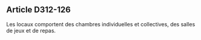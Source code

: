 ## Article D312-126

Les locaux comportent des chambres individuelles et collectives, des salles de jeux et de repas.

